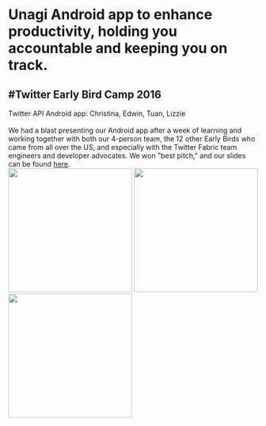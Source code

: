 # Unagi Android app to enhance productivity, holding you accountable and keeping you on track.
## #Twitter Early Bird Camp 2016
Twitter API Android app: Christina, Edwin, Tuan, Lizzie
</br>
</br>
We had a blast presenting our Android app after a week of learning and working together with both our 4-person team, the 12 other Early Birds who came from all over the US, and especially with the Twitter Fabric team engineers and developer advocates. We won "best pitch," and our slides can be found <a href = "https://docs.google.com/presentation/d/1zwEccfc0LGnIxR6opYCa8ZYC5wTijwccLrEFHpE83t0/edit?usp=sharing">here</a>.
</br>
<img src = "https://cloud.githubusercontent.com/assets/8932430/22233465/581891e8-e1be-11e6-9af9-7ee4bae2da5a.JPG" height = 250 width = 250></img>
<img src = "https://cloud.githubusercontent.com/assets/8932430/22233462/5682231c-e1be-11e6-84c8-560d806fc37b.JPG" height = 250 width = 250></img>
<img src = "https://cloud.githubusercontent.com/assets/8932430/22233568/0350ea42-e1bf-11e6-9c84-3c6ad24c0649.JPG" height = 250 width = 250></img>
